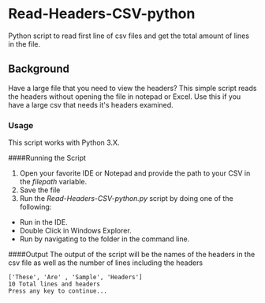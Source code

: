 # Read-Headers-CSV-python
Python script to read first line of csv files and get the total amount of lines in the file. 

## Background
Have a large file that you need to view the headers? This simple script reads the headers without opening the file in notepad or Excel. Use this if you have a large csv that needs it's headers examined. 

### Usage
This script works with Python 3.X. 

####Running the Script
1. Open your favorite IDE or Notepad and provide the path to your CSV in the <i> filepath </i> variable.
2. Save the file
3. Run the <i>Read-Headers-CSV-python.py</i> script by doing one of the following:
  + Run in the IDE.  
  + Double Click in Windows Explorer.  
  + Run by navigating to the folder in the command line.  

####Output
The output of the script will be the names of the headers in the csv file as well as the number of lines including the headers

    ['These', 'Are' , 'Sample', 'Headers']
    10 Total lines and headers
    Press any key to continue...


